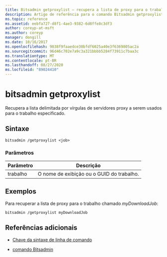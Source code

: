 ```yaml
---
title: Bitsadmin getproxylist – recupera a lista de proxy para o trabalho especificado.
description: Artigo de referência para o comando Bitsadmin getproxylist, que recupera a lista de proxy para o trabalho especificado.
ms.topic: reference
ms.assetid: eebfa727-d8f1-4ae3-9382-6d8ffe8c3df3
author: coreyp-at-msft
ms.author: coreyp
manager: dongill
ms.date: 10/16/2017
ms.openlocfilehash: 9038f9faaedce30bfdf6025a40e3f6369805ac2a
ms.sourcegitcommit: 96d46c702e7a9c3a321bbbb5284f73911c7baa3c
ms.translationtype: MT
ms.contentlocale: pt-BR
ms.lasthandoff: 08/27/2020
ms.locfileid: "89024410"
---
```

# <a name="bitsadmin-getproxylist"></a>bitsadmin getproxylist

Recupera a lista delimitada por vírgulas de servidores proxy a serem usados para o trabalho especificado.

## <a name="syntax"></a>Sintaxe

```
bitsadmin /getproxylist <job>
```

### <a name="parameters"></a>Parâmetros

| Parâmetro | Descrição |
| -------------- | -------------- |
| trabalho | O nome de exibição ou o GUID do trabalho. |

## <a name="examples"></a>Exemplos

Para recuperar a lista de proxy para o trabalho chamado *myDownloadJob*:

```
bitsadmin /getproxylist myDownloadJob
```

## <a name="additional-references"></a>Referências adicionais

- [Chave da sintaxe de linha de comando](command-line-syntax-key.md)

- [comando Bitsadmin](bitsadmin.md)
